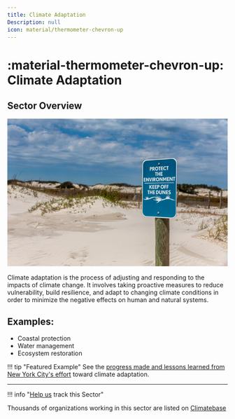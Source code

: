 ```yaml
---
title: Climate Adaptation
Description: null
icon: material/thermometer-chevron-up
---
```

# :material-thermometer-chevron-up: Climate Adaptation

## Sector Overview

![](/../static/img/adaptation.jpg)

Climate adaptation is the process of adjusting and responding to the impacts of climate change. It involves taking proactive measures to reduce vulnerability, build resilience, and adapt to changing climate conditions in order to minimize the negative effects on human and natural systems.

## Examples:

* Coastal protection
* Water management
* Ecosystem restoration

!!! tip "Featured Example"
    See the [progress made and lessons learned from New York City's effort](../climate-adaptation-new-york-city) toward climate adaptation.

- - -

!!! info "[Help us](../../contribute) track this Sector"

Thousands of organizations working in this sector are listed on [Climatebase](https://climatebase.org/organizations)